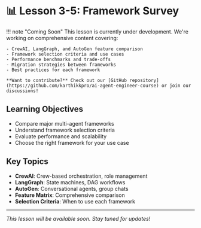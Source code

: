 # 📊 Lesson 3-5: Framework Survey

!!! note "Coming Soon"
This lesson is currently under development. We're working on comprehensive content covering:

    - CrewAI, LangGraph, and AutoGen feature comparison
    - Framework selection criteria and use cases
    - Performance benchmarks and trade-offs
    - Migration strategies between frameworks
    - Best practices for each framework

    **Want to contribute?** Check out our [GitHub repository](https://github.com/karthikkpro/ai-agent-engineer-course) or join our discussions!

## Learning Objectives

- Compare major multi-agent frameworks
- Understand framework selection criteria
- Evaluate performance and scalability
- Choose the right framework for your use case

## Key Topics

- **CrewAI**: Crew-based orchestration, role management
- **LangGraph**: State machines, DAG workflows
- **AutoGen**: Conversational agents, group chats
- **Feature Matrix**: Comprehensive comparison
- **Selection Criteria**: When to use each framework

---

_This lesson will be available soon. Stay tuned for updates!_

